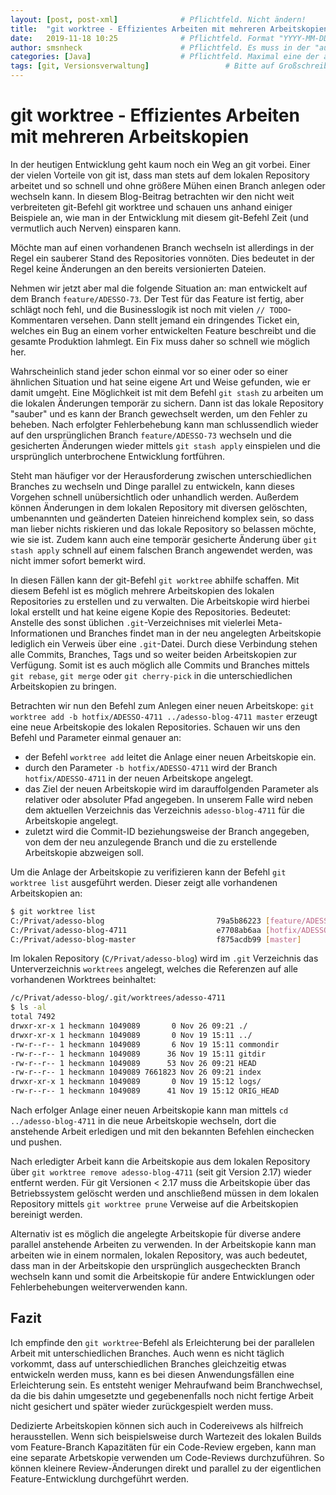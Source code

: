 ```yaml
---
layout: [post, post-xml]              # Pflichtfeld. Nicht ändern!
title:  "git worktree - Effizientes Arbeiten mit mehreren Arbeitskopien"         # Pflichtfeld. Bitte einen Titel für den Blog Post angeben.
date:   2019-11-18 10:25              # Pflichtfeld. Format "YYYY-MM-DD HH:MM". Muss für Veröffentlichung in der Vergangenheit liegen. (Für Preview egal)
author: smsnheck                      # Pflichtfeld. Es muss in der "authors.yml" einen Eintrag mit diesem Namen geben.
categories: [Java]                    # Pflichtfeld. Maximal eine der angegebenen Kategorien verwenden.
tags: [git, Versionsverwaltung]                 # Bitte auf Großschreibung achten.
---
```


# git worktree - Effizientes Arbeiten mit mehreren Arbeitskopien

In der heutigen Entwicklung geht kaum noch ein Weg an git vorbei. 
Einer der vielen Vorteile von git ist, dass man stets auf dem lokalen Repository arbeitet und so schnell und ohne größere Mühen einen Branch anlegen oder wechseln kann. 
In diesem Blog-Beitrag betrachten wir den nicht weit verbreiteten git-Befehl git worktree und schauen uns anhand einiger Beispiele an, wie man in der Entwicklung mit diesem git-Befehl Zeit (und vermutlich auch Nerven) einsparen kann. 


Möchte man auf einen vorhandenen Branch wechseln ist allerdings in der Regel ein sauberer Stand des Repositories vonnöten. 
Dies bedeutet in der Regel keine Änderungen an den bereits versionierten Dateien. 

Nehmen wir jetzt aber mal die folgende Situation an: man entwickelt auf dem Branch `feature/ADESSO-73`. 
Der Test für das Feature ist fertig, aber schlägt noch fehl, und die Businesslogik ist noch mit vielen `// TODO`-Kommentaren versehen. 
Dann stellt jemand ein dringendes Ticket ein, welches ein Bug an einem vorher entwickelten Feature beschreibt und die gesamte Produktion lahmlegt. 
Ein Fix muss daher so schnell wie möglich her. 


Wahrscheinlich stand jeder schon einmal vor so einer oder so einer ähnlichen Situation und hat seine eigene Art und Weise gefunden, wie er damit umgeht. 
Eine Möglichkeit ist mit dem Befehl `git stash` zu arbeiten um die lokalen Änderungen temporär zu sichern. 
Dann ist das lokale Repository "sauber" und es kann der Branch gewechselt werden, um den Fehler zu beheben. 
Nach erfolgter Fehlerbehebung kann man schlussendlich wieder auf den ursprünglichen Branch `feature/ADESSO-73` wechseln und die gesicherten Änderungen wieder mittels `git stash apply` einspielen und die ursprünglich unterbrochene Entwicklung fortführen.


Steht man häufiger vor der Herausforderung zwischen unterschiedlichen Branches zu wechseln und Dinge parallel zu entwickeln, kann dieses Vorgehen schnell unübersichtlich oder unhandlich werden. 
Außerdem können Änderungen in dem lokalen Repository mit diversen gelöschten, umbenannten und geänderten Dateien hinreichend komplex sein, so dass man lieber nichts riskieren und das lokale Repository so belassen möchte, wie sie ist. 
Zudem kann auch eine temporär gesicherte Änderung über `git stash apply` schnell auf einem falschen Branch angewendet werden, was nicht immer sofort bemerkt wird. 


In diesen Fällen kann der git-Befehl `git worktree` abhilfe schaffen. 
Mit diesem Befehl ist es möglich mehrere Arbeitskopien des lokalen Repositories zu erstellen und zu verwalten. 
Die Arbeitskopie wird hierbei lokal erstellt und hat keine eigene Kopie des Repositories. 
Bedeutet: Anstelle des sonst üblichen `.git`-Verzeichnises mit vielerlei Meta-Informationen und Branches findet man in der neu angelegten Arbeitskopie lediglich ein Verweis über eine `.git`-Datei. 
Durch diese Verbindung stehen alle Commits, Branches, Tags und so weiter beiden Arbeitskopien zur Verfügung. 
Somit ist es auch möglich alle Commits und Branches mittels `git rebase`, `git merge` oder `git cherry-pick` in die unterschiedlichen Arbeitskopien zu bringen. 

Betrachten wir nun den Befehl zum Anlegen einer neuen Arbeitskope: 
`git worktree add -b hotfix/ADESSO-4711 ../adesso-blog-4711 master` erzeugt eine neue Arbeitskopie des lokalen Repositories. 
Schauen wir uns den Befehl und Parameter einmal genauer an: 

* der Befehl `worktree add` leitet die Anlage einer neuen Arbeitskopie ein. 
* durch den Parameter `-b hotfix/ADESSO-4711` wird der Branch `hotfix/ADESSO-4711` in der neuen Arbeitskope angelegt. 
* das Ziel der neuen Arbeitskopie wird im darauffolgenden Parameter als relativer oder absoluter Pfad angegeben. In unserem Falle wird neben dem aktuellen Verzeichnis das Verzeichnis `adesso-blog-4711` für die Arbeitskopie angelegt. 
* zuletzt wird die Commit-ID beziehungsweise der Branch angegeben, von dem der neu anzulegende Branch und die zu erstellende Arbeitskopie abzweigen soll. 


Um die Anlage der Arbeitskopie zu verifizieren kann der Befehl `git worktree list` ausgeführt werden. 
Dieser zeigt alle vorhandenen Arbeitskopien an: 

```bash
$ git worktree list
C:/Privat/adesso-blog                         79a5b86223 [feature/ADESSO-73]
C:/Privat/adesso-blog-4711                    e7708ab6aa [hotfix/ADESSO-4711]
C:/Privat/adesso-blog-master                  f875acdb99 [master]
```

Im lokalen Repository (`C/Privat/adesso-blog`) wird im `.git` Verzeichnis das Unterverzeichnis `worktrees` angelegt, welches die Referenzen auf alle vorhandenen Worktrees beinhaltet:

```bash
/c/Privat/adesso-blog/.git/worktrees/adesso-4711
$ ls -al
total 7492
drwxr-xr-x 1 heckmann 1049089       0 Nov 26 09:21 ./
drwxr-xr-x 1 heckmann 1049089       0 Nov 19 15:11 ../
-rw-r--r-- 1 heckmann 1049089       6 Nov 19 15:11 commondir
-rw-r--r-- 1 heckmann 1049089      36 Nov 19 15:11 gitdir
-rw-r--r-- 1 heckmann 1049089      53 Nov 26 09:21 HEAD
-rw-r--r-- 1 heckmann 1049089 7661823 Nov 26 09:21 index
drwxr-xr-x 1 heckmann 1049089       0 Nov 19 15:12 logs/
-rw-r--r-- 1 heckmann 1049089      41 Nov 19 15:12 ORIG_HEAD
```

Nach erfolger Anlage einer neuen Arbeitskopie kann man mittels `cd ../adesso-blog-4711` in die neue Arbeitskopie wechseln, dort die anstehende Arbeit erledigen und mit den bekannten Befehlen einchecken und pushen. 


Nach erledigter Arbeit kann die Arbeitskopie aus dem lokalen Repository über `git worktree remove adesso-blog-4711` (seit git Version 2.17) wieder entfernt werden. 
Für git Versionen < 2.17 muss die Arbeitskopie über das Betriebssystem gelöscht werden und anschließend müssen in dem lokalen Repository mittels `git worktree prune` Verweise auf die Arbeitskopien bereinigt werden. 

Alternativ ist es möglich die angelegte Arbeitskopie für diverse andere parallel anstehende Arbeiten zu verwenden. 
In der Arbeitskopie kann man arbeiten wie in einem normalen, lokalen Repository, was auch bedeutet, dass man in der Arbeitskopie den ursprünglich ausgecheckten Branch wechseln kann und somit die Arbeitskopie für andere Entwicklungen oder Fehlerbehebungen weiterverwenden kann.


## Fazit
Ich empfinde den `git worktree`-Befehl als Erleichterung bei der parallelen Arbeit mit unterschiedlichen Branches. 
Auch wenn es nicht täglich vorkommt, dass auf unterschiedlichen Branches gleichzeitig etwas entwickeln werden muss, kann es bei diesen Anwendungsfällen eine Erleichterung sein. 
Es entsteht weniger Mehraufwand beim Branchwechsel, da die bis dahin umgesetzte und gegebenenfalls noch nicht fertige Arbeit nicht gesichert und später wieder zurückgespielt werden muss. 

Dedizierte Arbeitskopien können sich auch in Codereivews als hilfreich herausstellen. 
Wenn sich beispielsweise durch Wartezeit des lokalen Builds vom Feature-Branch Kapazitäten für ein Code-Review ergeben, kann man eine separate Arbetskopie verwenden um Code-Reviews durchzuführen. 
So können kleinere Review-Änderungen direkt und parallel zu der eigentlichen Feature-Entwicklung durchgeführt werden. 
